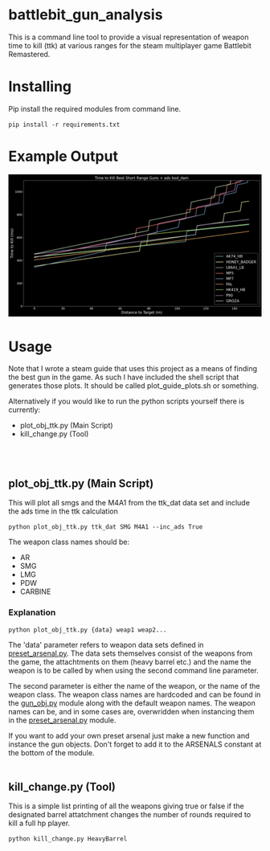 # battlebit_gun_analysis

This is a command line tool to provide a visual representation of weapon time to kill (ttk) at various ranges for the steam multiplayer game Battlebit Remastered.

# Installing

Pip install the required modules from command line.
```
pip install -r requirements.txt
```

# Example Output

![Weapon Time To Kill Plot](./Time%20to%20Kill%20Best%20Short%20Range%20Guns%20%2B%20ads%20bod_dam.png)

# Usage

Note that I wrote a steam guide that uses this project as a means of finding the
best gun in the game. As such I have included the shell script that generates
those plots. It should be called plot_guide_plots.sh or something.

Alternatively if you would like to run the python scripts yourself there is currently:
- plot_obj_ttk.py (Main Script)
- kill_change.py (Tool)
<br>
<br>

## plot_obj_ttk.py (Main Script)

This will plot all smgs and the M4A1 from the ttk_dat data set and include the
ads time in the ttk calculation
```
python plot_obj_ttk.py ttk_dat SMG M4A1 --inc_ads True
```
The weapon class names should be:
- AR
- SMG
- LMG
- PDW
- CARBINE

### Explanation
```
python plot_obj_ttk.py {data} weap1 weap2...
```
[preset_arsenal.py]: ../preset_arsenals.py
The 'data' parameter refers to weapon data sets defined in [preset_arsenal.py].
The data sets themselves consist of the weapons from the game, the attachtments on
them (heavy barrel etc.) and the name the weapon is to be called by when using the
second command line parameter.

The second parameter is either the name of the weapon, or the
name of the weapon class. The weapon class names are hardcoded and can be found
in the [gun_obj.py](../gun_obj.py) module along with the default weapon names.
The weapon names can be, and in some cases are, overwridden when instancing them
in the [preset_arsenal.py] module.

If you want to add your own preset arsenal just make a new function and instance
the gun objects. Don't forget to add it to the ARSENALS constant at the bottom
of the module.
<br>
<br>

## kill_change.py (Tool)

This is a simple list printing of all the weapons giving true or false if the
designated barrel attatchment changes the number of rounds required to kill a
full hp player.
```
python kill_change.py HeavyBarrel
```
